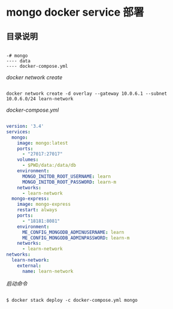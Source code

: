 # mongo docker service 部署

## 目录说明

```text

-# mongo
---- data
---- docker-compose.yml
```

_docker network create_

```text

docker network create -d overlay --gateway 10.0.6.1 --subnet 10.0.6.0/24 learn-network
```

_docker-compose.yml_

```yml

version: '3.4'
services:
  mongo:
    image: mongo:latest
    ports:
      - "27017:27017"
    volumes: 
      - $PWD/data:/data/db
    environment:
      MONGO_INITDB_ROOT_USERNAME: learn
      MONGO_INITDB_ROOT_PASSWORD: learn-m
    networks:
      - learn-network
  mongo-express:
    image: mongo-express
    restart: always
    ports:
      - "18181:8081"
    environment:
      ME_CONFIG_MONGODB_ADMINUSERNAME: learn
      ME_CONFIG_MONGODB_ADMINPASSWORD: learn-m
    networks:
      - learn-network
networks:
  learn-network:
    external: 
      name: learn-network
```

_启动命令_

```text

$ docker stack deploy -c docker-compose.yml mongo
```

